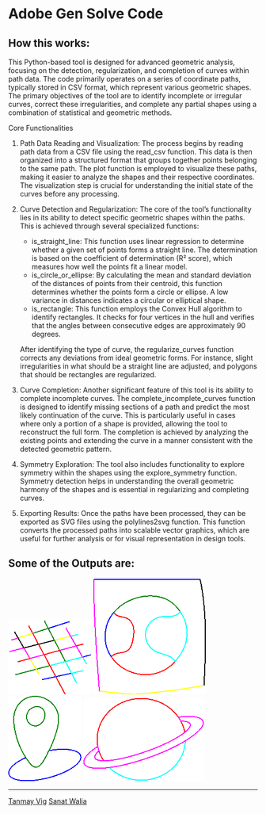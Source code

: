 # Adobe Gen Solve Code 
<h2>How this works:</h2>
<div>
  This Python-based tool is designed for advanced geometric analysis, focusing on the detection, regularization, and completion of curves within path data. The code primarily operates on a series of coordinate paths, typically stored in CSV format, which represent various geometric shapes. The primary objectives of the tool are to identify incomplete or irregular curves, correct these irregularities, and complete any partial shapes using a combination of statistical and geometric methods.

Core Functionalities 

1. Path Data Reading and Visualization:
   The process begins by reading path data from a CSV file using the read_csv function. This data is then organized into a structured format that groups together points belonging to the same path. The plot function is employed to visualize these paths, making it easier to analyze the shapes and their respective coordinates. The visualization step is crucial for understanding the initial state of the curves before any processing.

2. Curve Detection and Regularization:
   The core of the tool’s functionality lies in its ability to detect specific geometric shapes within the paths. This is achieved through several specialized functions:
   - is_straight_line: This function uses linear regression to determine whether a given set of points forms a straight line. The determination is based on the coefficient of determination (R² score), which measures how well the points fit a linear model.
   - is_circle_or_ellipse: By calculating the mean and standard deviation of the distances of points from their centroid, this function determines whether the points form a circle or ellipse. A low variance in distances indicates a circular or elliptical shape.
   - is_rectangle: This function employs the Convex Hull algorithm to identify rectangles. It checks for four vertices in the hull and verifies that the angles between consecutive edges are approximately 90 degrees.

   After identifying the type of curve, the regularize_curves function corrects any deviations from ideal geometric forms. For instance, slight irregularities in what should be a straight line are adjusted, and polygons that should be rectangles are regularized.

3. Curve Completion:
   Another significant feature of this tool is its ability to complete incomplete curves. The complete_incomplete_curves function is designed to identify missing sections of a path and predict the most likely continuation of the curve. This is particularly useful in cases where only a portion of a shape is provided, allowing the tool to reconstruct the full form. The completion is achieved by analyzing the existing points and extending the curve in a manner consistent with the detected geometric pattern.

4. Symmetry Exploration:
   The tool also includes functionality to explore symmetry within the shapes using the explore_symmetry function. Symmetry detection helps in understanding the overall geometric harmony of the shapes and is essential in regularizing and completing curves.

5. Exporting Results:
   Once the paths have been processed, they can be exported as SVG files using the polylines2svg function. This function converts the processed paths into scalable vector graphics, which are useful for further analysis or for visual representation in design tools.
</div>
<h2>Some of the Outputs are: </h2>
<img src="./readme-assets/output1.png">
<img src="./readme-assets/output2.png">
<img src="./readme-assets/output3.png">
<img src="./readme-assets/output4.png">

<hr> 
<a href="https://github.com/tanmay-vig" >Tanmay Vig</a>
<a href="https://github.com/sanatwalia896">Sanat Walia</a> 